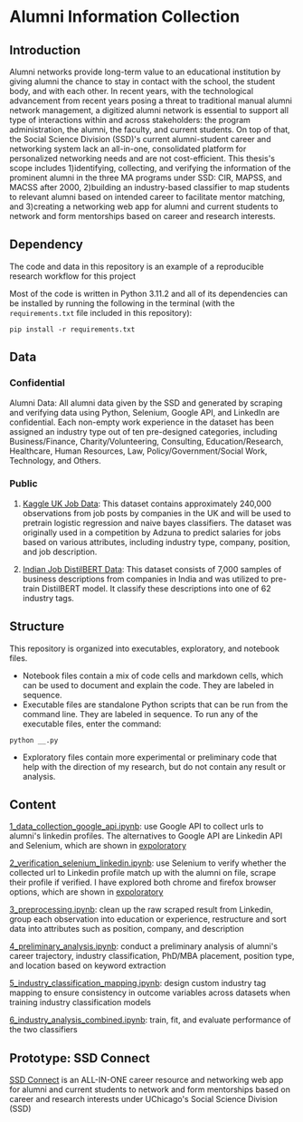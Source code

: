 # Alumni Information Collection

## Introduction


Alumni networks provide long-term value to an educational institution by giving alumni the chance to stay in contact with the school, the student body, and with each other. In recent years, with the technological advancement from recent years posing a threat to traditional manual alumni network management, a digitized alumni network is essential to support all type of interactions within and across stakeholders: the program administration, the alumni, the faculty, and current students. On top of that, the Social Science Division (SSD)'s current alumni-student career and networking system lack an all-in-one, consolidated platform for personalized networking needs and are not cost-efficient. This thesis's scope includes 1)identifying, collecting, and verifying the information of the prominent alumni in the three MA programs under SSD: CIR, MAPSS, and MACSS after 2000, 2)building an industry-based classifier to map students to relevant alumni based on intended career to facilitate mentor matching, and 3)creating a networking web app for alumni and current students to network and form mentorships based on career and research interests. 
 
## Dependency

The code and data in this repository is an example of a reproducible research workflow for this project

Most of the code is written in Python 3.11.2 and all of its dependencies can be installed by running the following in the terminal (with the `requirements.txt` file included in this repository):

```
pip install -r requirements.txt
```
## Data

### Confidential
Alumni Data: All alumni data given by the SSD and generated by scraping and verifying data using Python, Selenium, Google API, and LinkedIn are confidential. Each non-empty work experience in the dataset has been assigned an industry type out of ten pre-designed categories, including Business/Finance, Charity/Volunteering, Consulting, Education/Research, Healthcare, Human Resources, Law, Policy/Government/Social Work, Technology, and Others. 

### Public
1. [Kaggle UK Job Data](https://www.kaggle.com/code/chadalee/text-analytics-explained-job-description-data): This dataset contains approximately 240,000 observations from job posts by companies in the UK and will be used to pretrain logistic regression and naive bayes classifiers. The dataset was originally used in a competition by Adzuna to predict salaries for jobs based on various attributes, including industry type, company, position, and job description.

2. [Indian Job DistilBERT Data](https://nlp.johnsnowlabs.com/2021/11/21/distilbert_sequence_classifier_industry_en.html): This dataset consists of 7,000 samples of business descriptions from companies in India and was utilized to pre-train DistilBERT model. It classify these descriptions into one of 62 industry tags.

## Structure
This repository is organized into executables, exploratory, and notebook files. 

- Notebook files contain a mix of code cells and markdown cells, which can be used to document and explain the code. They are labeled in sequence.
- Executable files are standalone Python scripts that can be run from the command line. They are labeled in sequence.
To run any of the executable files, enter the command:

```
python __.py
```
- Exploratory files contain more experimental or preliminary code that help with the direction of my research, but do not contain any result or analysis.

## Content
[1_data_collection_google_api.ipynb](https://github.com/MACSS-Projects/Lynette_thesis_alumni_2022/blob/main/notebooks/1_data_collection_google_api.ipynb): use Google API to collect urls to alumni's linkedin profiles. The alternatives to Google API are Linkedin API and Selenium, which are shown in [expoloratory](https://github.com/MACSS-Projects/Lynette_thesis_alumni_2022/tree/main/exploratory)

[2_verification_selenium_linkedin.ipynb](https://github.com/MACSS-Projects/Lynette_thesis_alumni_2022/blob/main/notebooks/2_verification_selenium_linkedin.ipynb): use Selenium to verify whether the collected url to Linkedin profile match up with the alumni on file, scrape their profile if verified. I have explored both chrome and firefox browser options, which are shown in [expoloratory](https://github.com/MACSS-Projects/Lynette_thesis_alumni_2022/tree/main/exploratory)

[3_preprocessing.ipynb](https://github.com/MACSS-Projects/Lynette_thesis_alumni_2022/blob/main/notebooks/3_preprocessing.ipynb): clean up the raw scraped  result from Linkedin, group each observation into education or experience, restructure and sort data into attributes such as position, company, and description

[4_preliminary_analysis.ipynb](https://github.com/MACSS-Projects/Lynette_thesis_alumni_2022/blob/main/notebooks/4_preliminary_analysis.ipynb): conduct a preliminary analysis of alumni's career trajectory, industry classification, PhD/MBA placement, position type, and location based on keyword extraction

[5_industry_classification_mapping.ipynb](https://github.com/LynetteDang/final-project-comp-ling/blob/main/5_industry_classification_mapping.ipynb): design custom industry tag mapping to ensure consistency in outcome variables across datasets when training industry classification models

[6_industry_analysis_combined.ipynb](https://github.com/LynetteDang/final-project-comp-ling/blob/main/6_industry_analysis_combined.ipynb): train, fit, and evaluate performance of the two classifiers 

## Prototype: SSD Connect
[SSD Connect](https://www.figma.com/community/file/1216973904264301889) is an ALL-IN-ONE career resource and networking web app for alumni and current students to network and form mentorships based on career and research interests under UChicago's Social Science Division (SSD)
